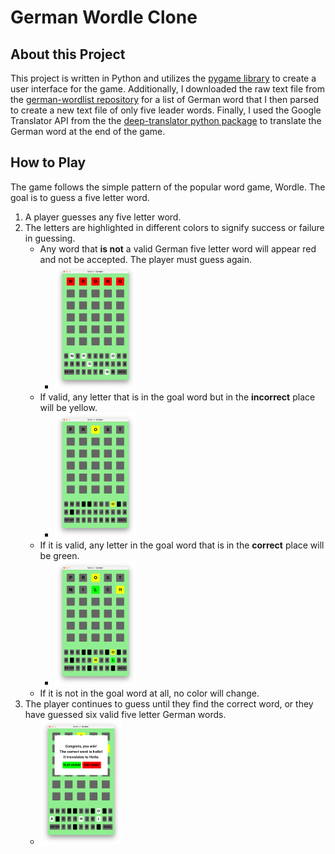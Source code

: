 # German Wordle Clone
## About this Project
This project is written in Python and utilizes the [pygame library](https://www.pygame.org/news) to create a user interface for the game. Additionally, I downloaded the raw text file from the [german-wordlist repository](https://github.com/enz/german-wordlist) for a list of German word that I then parsed to create a new text file of only five leader words. Finally, I used the Google Translator API from the the [deep-translator python package](https://pypi.org/project/deep-translator/#google-translate-1) to translate the German word at the end of the game.
## How to Play
The game follows the simple pattern of the popular word game, Wordle. The goal is to guess a five letter word.
1. A player guesses any five letter word.
2. The letters are highlighted in different colors to signify success or failure in guessing.
    - Any word that **is not** a valid German five letter word will appear red and not be accepted. The player must guess again.
      - <img src="./screenshots/wrong_guess.png" alt="Wrong Guess" style="max-height: 200px;"/>
    - If valid, any letter that is in the goal word but in the **incorrect** place will be yellow.
      - <img src="./screenshots/yellow.png" alt="Wrong Location" style="max-height: 200px;"/>
    - If it is valid, any letter in the goal word that is in the **correct** place will be green.
      - <img src="./screenshots/green.png" alt="Right Location" style="max-height: 200px;"/>
    - If it is not in the goal word at all, no color will change.
3. The player continues to guess until they find the correct word, or they have guessed six valid five letter German words. 
   -  <img src="./screenshots/win.png" alt="Game Over" style="max-height: 200px;"/>
